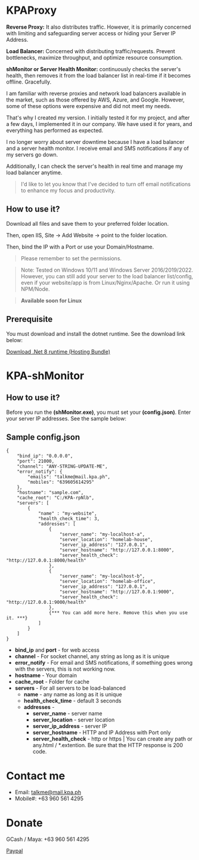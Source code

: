 
# KPAProxy

**Reverse Proxy:** It also distributes traffic. However, it is primarily concerned with limiting and safeguarding server access or hiding your Server IP Address.

**Load Balancer:** Concerned with distributing traffic/requests. Prevent bottlenecks, maximize throughput, and optimize resource consumption.

**shMonitor or Server Health Monitor:** continuously checks the server's health, then removes it from the load balancer list in real-time if it becomes offline. Gracefully.

I am familiar with reverse proxies and network load balancers available in the market, such as those offered by AWS, Azure, and Google. However, some of these options were expensive and did not meet my needs.

That's why I created my version. I initially tested it for my project, and after a few days, I implemented it in our company. We have used it for years, and everything has performed as expected.

I no longer worry about server downtime because I have a load balancer and a server health monitor. I receive email and SMS notifications if any of my servers go down.

Additionally, I can check the server's health in real time and manage my load balancer anytime.

> I'd like to let you know that I've decided to turn off email notifications to enhance my focus and productivity.

## How to use it?

Download all files and save them to your preferred folder location. 

Then, open IIS, Site -> Add Website -> point to the folder location. 

Then, bind the IP with a Port or use your Domain/Hostname.

> Please remember to set the permissions.

> Note: Tested on Windows 10/11 and Windows Server 2016/2019/2022. However, you can still add your server to the load balancer list/config, even if your website/app is from Linux/Nginx/Apache. Or run it using NPM/Node.

> **Available soon for Linux**

## Prerequisite

You must download and install the dotnet runtime. See the download link below:

[Download .Net 8 runtime (Hosting Bundle)](https://dotnet.microsoft.com/en-us/download/dotnet/thank-you/runtime-aspnetcore-8.0.1-windows-hosting-bundle-installer "Dotnet 8")

# KPA-shMonitor

## How to use it?

Before you run the **(shMonitor.exe)**, you must set your **(config.json)**. Enter your server IP addresses. See the sample below:

## Sample config.json

```
{
    "bind_ip": "0.0.0.0",
    "port": 21000,
    "channel": "ANY-STRING-UPDATE-ME",
    "error_notify": {
        "emails": "talkme@mail.kpa.ph",
        "mobiles": "639605614295"
    },
    "hostname": "sample.com",
    "cache_root": "C:/KPA-rpNlb",
    "servers": [
        {
            "name" : "my-website",
            "health_check_time": 3,
            "addresses": [
                {
                    "server_name": "my-localhost-a",
                    "server_location": "homelab-house",
                    "server_ip_address": "127.0.0.1",
                    "server_hostname": "http://127.0.0.1:8000",
                    "server_health_check": "http://127.0.0.1:8000/health"
                },
                {
                    "server_name": "my-localhost-b",
                    "server_location": "homelab-office",
                    "server_ip_address": "127.0.0.1",
                    "server_hostname": "http://127.0.0.1:9000",
                    "server_health_check": "http://127.0.0.1:9000/health"
                },
                {*** You can add more here. Remove this when you use it. ***}
            ]
        }
    ]
}
```

- **bind_ip** and **port** - for web access
- **channel** - For socket channel, any string as long as it is unique
- **error_notify** - For email and SMS notifications, if something goes wrong with the servers, this is not working now.
- **hostname** - Your domain
- **cache_root** - Folder for cache
- **servers** - For all servers to be load-balanced
    - **name** - any name as long as it is unique
    - **health_check_time** - default 3 seconds
    - **addresses** -
        - **server_name** - server name
        - **server_location** - server location
        - **server_ip_address** - server IP
        - **server_hostname** - HTTP and IP Address with Port only
        - **server_health_check** - http or https | You can create any path or any.html / *.extention. Be sure that the HTTP response is 200 code.

# Contact me

- Email: talkme@mail.kpa.ph
- Mobile#: +63 960 561 4295

# Donate

GCash / Maya: +63 960 561 4295

[Paypal](https://paypal.me/kpa21 "Paypal")
